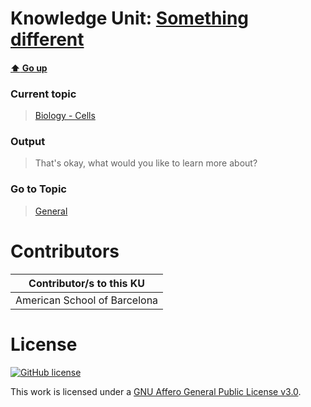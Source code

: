 # Knowledge Unit: [Something different](../../knowledge_units/biology-cells/something-different.md)

#### [:arrow_up: Go up](../../topics/biology-cells.md)
### Current topic
> [Biology - Cells](../../topics/biology-cells.md)
### Output
> That&#039;s okay, what would you like to learn more about?
### Go to Topic
> [General](../../topics/general.md)


# Contributors

| Contributor/s to this KU |
| - | 
| American School of Barcelona |

# License
[![GitHub license](https://img.shields.io/github/license/inbrainz/cerebro)](https://github.com/inbrainz/cerebro/blob/master/LICENSE)

This work is licensed under a [GNU Affero General Public License v3.0](https://www.gnu.org/licenses/agpl-3.0.txt).